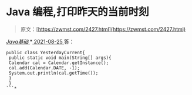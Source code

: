 <!--yml
category: 未分类
date: 0001-01-01 00:00:00
--->

# Java 编程,打印昨天的当前时刻

> 原文：[https://zwmst.com/2427.html](https://zwmst.com/2427.html)

   [ *Java基础* ](https://zwmst.com/java%e5%9f%ba%e7%a1%80)*[ <time datetime="2021-08-25T09:33:25+08:00"> 2021-08-25 </time> ](https://zwmst.com/2427.html)  答：

```
public class YesterdayCurrent{ 
 public static void main(String[] args){ 
 Calendar cal = Calendar.getInstance(); 
 cal.add(Calendar.DATE, -1); 
 System.out.println(cal.getTime()); 
 } 
 } 
```*